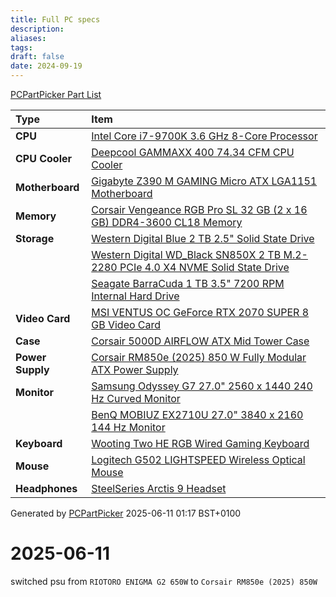 ```yaml
---
title: Full PC specs
description:
aliases:
tags:
draft: false
date: 2024-09-19
---
```


[PCPartPicker Part List](https://uk.pcpartpicker.com/list/h92f4p)

| Type             | Item                                                                                                                                                                                                                      |
| :--------------- | :------------------------------------------------------------------------------------------------------------------------------------------------------------------------------------------------------------------------ |
| **CPU**          | [Intel Core i7-9700K 3.6 GHz 8-Core Processor](https://uk.pcpartpicker.com/product/WtyV3C/intel-core-i7-9700k-36ghz-8-core-processor-bx80684i79700k)                                                                      |
| **CPU Cooler**   | [Deepcool GAMMAXX 400 74.34 CFM CPU Cooler](https://uk.pcpartpicker.com/product/hJFPxr/deepcool-cpu-cooler-gammaxx400)                                                                                                    |
| **Motherboard**  | [Gigabyte Z390 M GAMING Micro ATX LGA1151 Motherboard](https://uk.pcpartpicker.com/product/DZCD4D/gigabyte-z390-m-gaming-micro-atx-lga1151-motherboard-z390-m-gaming)                                                     |
| **Memory**       | [Corsair Vengeance RGB Pro SL 32 GB (2 x 16 GB) DDR4-3600 CL18 Memory](https://uk.pcpartpicker.com/product/2RNgXL/corsair-vengeance-rgb-pro-sl-32-gb-2-x-16-gb-ddr4-3600-cl18-memory-cmh32gx4m2d3600c18)                  |
| **Storage**      | [Western Digital Blue 2 TB 2.5" Solid State Drive](https://uk.pcpartpicker.com/product/Mtprxr/western-digital-0-25-2000000rpm-internal-hard-drive-wds200t2b0a)                                                            |
|                  | [Western Digital WD_Black SN850X 2 TB M.2-2280 PCIe 4.0 X4 NVME Solid State Drive](https://uk.pcpartpicker.com/product/crKKHx/western-digital-wd_black-sn850x-2-tb-m2-2280-pcie-40-x4-nvme-solid-state-drive-wds200t2x0e) |
|                  | [Seagate BarraCuda 1 TB 3.5" 7200 RPM Internal Hard Drive](https://uk.pcpartpicker.com/product/44Gj4D/seagate-barracuda-1tb-35-7200rpm-internal-hard-drive-st1000dm010)                                                   |
| **Video Card**   | [MSI VENTUS OC GeForce RTX 2070 SUPER 8 GB Video Card](https://uk.pcpartpicker.com/product/NxrYcf/msi-geforce-rtx-2070-super-8-gb-ventus-oc-video-card-rtx-2070-super-ventus-oc)                                          |
| **Case**         | [Corsair 5000D AIRFLOW ATX Mid Tower Case](https://uk.pcpartpicker.com/product/PWn8TW/corsair-5000d-airflow-atx-mid-tower-case-cc-9011210-ww)                                                                             |
| **Power Supply** | [Corsair RM850e (2025) 850 W Fully Modular ATX Power Supply](https://uk.pcpartpicker.com/product/zBbypg/corsair-rm850e-2025-850-w-fully-modular-atx-power-supply-cp-9020296-na)                                           |
| **Monitor**      | [Samsung Odyssey G7 27.0" 2560 x 1440 240 Hz Curved Monitor](https://uk.pcpartpicker.com/product/L6zFf7/samsung-odyssey-g7-270-2560x1440-240-hz-monitor-lc27g75tqsuxen)                                                   |
|                  | [BenQ MOBIUZ EX2710U 27.0" 3840 x 2160 144 Hz Monitor](https://uk.pcpartpicker.com/product/TsLdnQ/benq-mobiuz-ex2710u-270-3840-x-2160-144-hz-monitor-ex2710u)                                                             |
| **Keyboard**     | [Wooting Two HE RGB Wired Gaming Keyboard](https://uk.pcpartpicker.com/product/Hsnypg/wooting-two-he-rgb-wired-gaming-keyboard-wk2-iso-l60-001)                                                                           |
| **Mouse**        | [Logitech G502 LIGHTSPEED Wireless Optical Mouse](https://uk.pcpartpicker.com/product/t9x2FT/logitech-g502-lightspeed-wireless-optical-mouse-910-005565)                                                                  |
| **Headphones**   | [SteelSeries Arctis 9 Headset](https://uk.pcpartpicker.com/product/pLH7YJ/steelseries-arctis-9-headset-61484)                                                                                                             |

Generated by [PCPartPicker](https://pcpartpicker.com) 2025-06-11 01:17 BST+0100


# 2025-06-11
switched psu from `RIOTORO ENIGMA G2 650W` to `Corsair RM850e (2025) 850W`